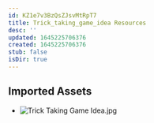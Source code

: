 ```yaml
---
id: KZ1e7v3BzQsZJsvMtRpT7
title: Trick_taking_game_idea Resources
desc: ''
updated: 1645225706376
created: 1645225706376
stub: false
isDir: true
---
```

## Imported Assets
- ![Trick Taking Game Idea.jpg](/assets/trick-taking-game-idea.jpg)
